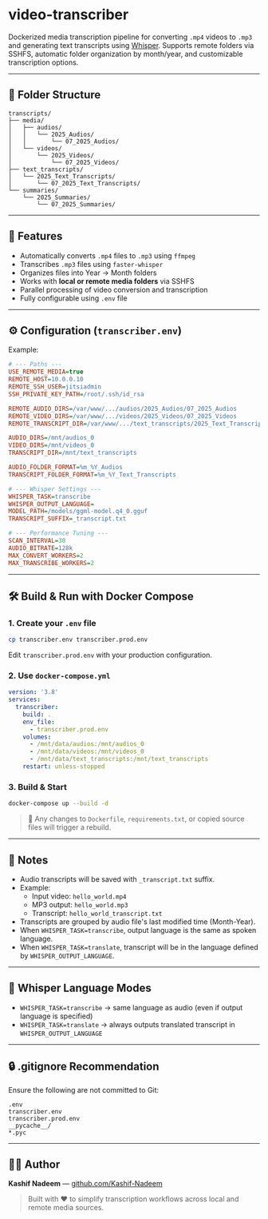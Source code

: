 # video-transcriber

Dockerized media transcription pipeline for converting `.mp4` videos to `.mp3` and generating text transcripts using [Whisper](https://github.com/openai/whisper). Supports remote folders via SSHFS, automatic folder organization by month/year, and customizable transcription options.

---

## 📂 Folder Structure
```
transcripts/
├── media/
│   ├── audios/
│   │   └── 2025_Audios/
│   │       └── 07_2025_Audios/
│   └── videos/
│       └── 2025_Videos/
│           └── 07_2025_Videos/
├── text_transcripts/
│   └── 2025_Text_Transcripts/
│       └── 07_2025_Text_Transcripts/
└── summaries/
    └── 2025_Summaries/
        └── 07_2025_Summaries/
```

---

## 🚀 Features
- Automatically converts `.mp4` files to `.mp3` using `ffmpeg`
- Transcribes `.mp3` files using `faster-whisper`
- Organizes files into Year → Month folders
- Works with **local or remote media folders** via SSHFS
- Parallel processing of video conversion and transcription
- Fully configurable using `.env` file

---

## ⚙️ Configuration (`transcriber.env`)
Example:
```ini
# --- Paths ---
USE_REMOTE_MEDIA=true
REMOTE_HOST=10.0.0.10
REMOTE_SSH_USER=jitsiadmin
SSH_PRIVATE_KEY_PATH=/root/.ssh/id_rsa

REMOTE_AUDIO_DIRS=/var/www/.../audios/2025_Audios/07_2025_Audios
REMOTE_VIDEO_DIRS=/var/www/.../videos/2025_Videos/07_2025_Videos
REMOTE_TRANSCRIPT_DIR=/var/www/.../text_transcripts/2025_Text_Transcripts

AUDIO_DIRS=/mnt/audios_0
VIDEO_DIRS=/mnt/videos_0
TRANSCRIPT_DIR=/mnt/text_transcripts

AUDIO_FOLDER_FORMAT=%m_%Y_Audios
TRANSCRIPT_FOLDER_FORMAT=%m_%Y_Text_Transcripts

# --- Whisper Settings ---
WHISPER_TASK=transcribe
WHISPER_OUTPUT_LANGUAGE=
MODEL_PATH=/models/ggml-model.q4_0.gguf
TRANSCRIPT_SUFFIX=_transcript.txt

# --- Performance Tuning ---
SCAN_INTERVAL=30
AUDIO_BITRATE=128k
MAX_CONVERT_WORKERS=2
MAX_TRANSCRIBE_WORKERS=2
```

---

## 🛠️ Build & Run with Docker Compose

### 1. Create your `.env` file
```bash
cp transcriber.env transcriber.prod.env
```
Edit `transcriber.prod.env` with your production configuration.

### 2. Use `docker-compose.yml`
```yaml
version: '3.8'
services:
  transcriber:
    build: .
    env_file:
      - transcriber.prod.env
    volumes:
      - /mnt/data/audios:/mnt/audios_0
      - /mnt/data/videos:/mnt/videos_0
      - /mnt/data/text_transcripts:/mnt/text_transcripts
    restart: unless-stopped
```

### 3. Build & Start
```bash
docker-compose up --build -d
```

> 🚨 Any changes to `Dockerfile`, `requirements.txt`, or copied source files will trigger a rebuild.

---

## 📌 Notes
- Audio transcripts will be saved with `_transcript.txt` suffix.
- Example:
  - Input video: `hello_world.mp4`
  - MP3 output: `hello_world.mp3`
  - Transcript: `hello_world_transcript.txt`
- Transcripts are grouped by audio file's last modified time (Month-Year).
- When `WHISPER_TASK=transcribe`, output language is the same as spoken language.
- When `WHISPER_TASK=translate`, transcript will be in the language defined by `WHISPER_OUTPUT_LANGUAGE`.

---

## 🧠 Whisper Language Modes
- `WHISPER_TASK=transcribe` → same language as audio (even if output language is specified)
- `WHISPER_TASK=translate` → always outputs translated transcript in `WHISPER_OUTPUT_LANGUAGE`

---

## 🔒 .gitignore Recommendation
Ensure the following are not committed to Git:
```
.env
transcriber.env
transcriber.prod.env
__pycache__/
*.pyc
```

---

## 👨‍💻 Author
**Kashif Nadeem** — [github.com/Kashif-Nadeem](https://github.com/Kashif-Nadeem)

> Built with ❤️ to simplify transcription workflows across local and remote media sources.
